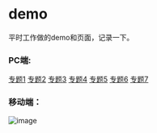 ﻿# demo
平时工作做的demo和页面，记录一下。

### PC端: 
[专题1](https://zhenbinjing.github.io/pc/new_1608hd/index.html)  [专题2](https://zhenbinjing.github.io/pc/new_1612hd/index.html)  [专题3](https://zhenbinjing.github.io/pc/new_1701hd/index.html)  [专题4](https://zhenbinjing.github.io/pc/new_1706hd/index.html)  [专题5](https://zhenbinjing.github.io/pc/new_1709hd/index.html)  [专题6](https://zhenbinjing.github.io/pc/new_1711hd/index.html)  [专题7](https://zhenbinjing.github.io/pc/new_1801hd/index.html)  

### 移动端：
![image](https://raw.githubusercontent.com/zhenbinjing/zhenbinjing.github.io/master/m/yd.png)